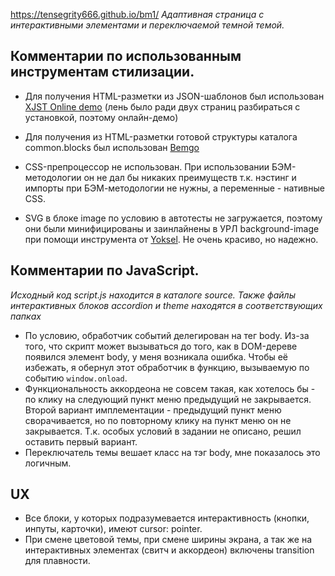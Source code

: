 https://tensegrity666.github.io/bm1/
_Адаптивная страница с интерактивными элементами и переключаемой темной темой._

## Комментарии по использованным инструментам стилизации.
* Для получения HTML-разметки из JSON-шаблонов был использован [XJST Online demo](https://bem.github.io/bem-xjst/) (лень было ради двух страниц разбираться с установкой, поэтому онлайн-демо)

* Для получения из HTML-разметки готовой структуры каталога common.blocks был использован [Bemgo](https://github.com/werty1001/bemgo)

* CSS-препроцессор не использован. 
При использовании БЭМ-методологии он не дал бы никаких преимуществ т.к. нэстинг и импорты при БЭМ-методологии не нужны, а переменные - нативные CSS.

* SVG в блоке image по условию в автотесты не загружается, поэтому они были минифицированы и заинлайнены в УРЛ background-image при помощи инструмента от [Yoksel](http://yoksel.github.io/url-encoder/).
Не очень красиво, но надежно.

## Комментарии по JavaScript.
*Исходный код script.js находится в каталоге source. Также файлы интерактивных блоков accordion и theme находятся в соответствующих папках*

* По условию, обработчик событий делегирован на тег body. Из-за того, что скрипт может вызываться до того, как в DOM-дереве появился элемент body, у меня возникала ошибка.
Чтобы её избежать, я обернул этот обработчик в функцию, вызываемую по событию ``window.onload``.
* Функциональность аккордеона не совсем такая, как хотелось бы - по клику на следующий пункт меню предыдущий не закрывается. Второй вариант имплементации - предыдущий пункт меню сворачивается, но по повторному клику на пункт меню он не закрывается. Т.к. особых условий в задании не описано, решил оставить первый вариант.
* Переключатель темы вешает класс на тэг body, мне показалось это логичным.

## UX
* Все блоки, у которых подразумевается интерактивность (кнопки, инпуты, карточки), имеют cursor: pointer.
* При смене цветовой темы, при смене ширины экрана, а так же на интерактивных элементах (свитч и аккордеон) включены transition для плавности.
